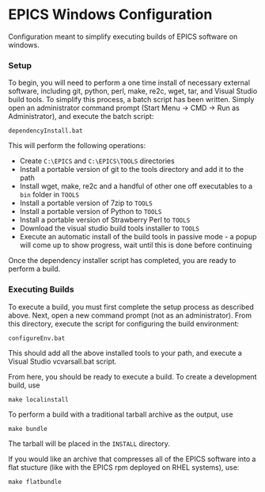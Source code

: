 # EPICS Windows Configuration

Configuration meant to simplify executing builds of EPICS software on windows.

### Setup

To begin, you will need to perform a one time install of necessary external software, including git, python, perl, make, re2c, wget, tar, and Visual Studio build tools. To simplify this process, a batch script has been written. Simply open an administrator command prompt (Start Menu -> CMD -> Run as Administrator), and execute the batch script:

```
dependencyInstall.bat
```

This will perform the following operations:

* Create `C:\EPICS` and `C:\EPICS\TOOLS` directories
* Install a portable version of git to the tools directory and add it to the path
* Install wget, make, re2c and a handful of other one off executables to a `bin` folder in `TOOLS`
* Install a portable version of 7zip to `TOOLS`
* Install a portable version of Python to `TOOLS`
* Install a portable version of Strawberry Perl to `TOOLS`
* Download the visual studio build tools installer to `TOOLS`
* Execute an automatic install of the build tools in passive mode - a popup will come up to show progress, wait until this is done before continuing

Once the dependency installer script has completed, you are ready to perform a build.

### Executing Builds

To execute a build, you must first complete the setup process as described above. Next, open a new command prompt (not as an administrator). From this directory, execute the script for configuring the build environment:

```
configureEnv.bat
```

This should add all the above installed tools to your path, and execute a Visual Studio vcvarsall.bat script.

From here, you should be ready to execute a build. To create a development build, use

```
make localinstall
```

To perform a build with a traditional tarball archive as the output, use

```
make bundle
```

The tarball will be placed in the `INSTALL` directory.

If you would like an archive that compresses all of the EPICS software into a flat stucture (like with the EPICS rpm deployed on RHEL systems), use:

```
make flatbundle
```


